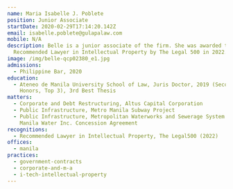```yaml
---
name: Maria Isabelle J. Poblete
position: Junior Associate
startDate: 2020-02-29T17:14:20.142Z
email: isabelle.poblete@gulapalaw.com
mobile: N/A
description: Belle is a junior associate of the firm. She was awarded the
  Recommended Lawyer in Intellectual Property by The Legal 500 in 2022.
image: /img/belle-qcp02380_e1.jpg
admissions:
  - Philippine Bar, 2020
education:
  - Ateneo de Manila University School of Law, Juris Doctor, 2019 (Second
    Honors, Top 3), 3rd Best Thesis
matters:
  - Corporate and Debt Restructuring, Altus Capital Corporation
  - Public Infrastructure, Metro Manila Subway Project
  - Public Infrastructure, Metropolitan Waterworks and Sewerage System and
    Manila Water Inc. Concession Agreement
recognitions:
  - Recommended Lawyer in Intellectual Property, The Legal500 (2022)
offices:
  - manila
practices:
  - government-contracts
  - corporate-and-m-a
  - i-tech-intellectual-property
---
```

